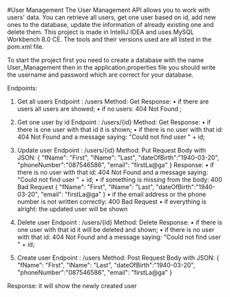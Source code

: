 #User Management
The User Management API allows you to work with users' data. You can retrieve all users, get one user based on id, add new ones to the database, update the information of already existing one and delete them. This project is made in IntelliJ IDEA and uses MySQL Workbench 8.0 CE. The tools and their versions used are all listed in the pom.xml file. 

To start the project first you need to create a database with the name User_Management then in the application.properties file you should write the username and password which are correct for your database. 

Endpoints:
1.	Get all users
Endpoint : /users
Method: Get
Response: 
•	if there are users all users are showed;
•	if no users: 404 Not Found ;

2.	Get one user by id
Endpoint : /users/{id}
Method: Get
Response: 
•	if there is one user with that id it is shown;
•	if there is no user with that id: 404 Not Found and a message saying: "Could not find user " + id;

3.	Update user
Endpoint : /users/{id}
Method: Put
Request Body with JSON:
{
    "fName": "First",
    "lName": "Last",
    "dateOfBirth":"1940-03-20",
    "phoneNumber":"087546586",
    "email": "firstLa@ga" 
}
Response: 
•	if there is no user with that id: 404 Not Found and a message saying: "Could not find user " + id;
•	if something is missing from the body: 400 Bad Request
{
    "fName": "First",
    "lName": "Last",
    "dateOfBirth":"1940-03-20",
    "email": "firstLa@ga" 
} 
•	if the email address or the phone number is not written correctly: 400 Bad Request
•	if everything is alright: the updated user will be shown
4.	Delete user
Endpoint : /users/{id}
Method: Delete
Response: 
•	if there is one user with that id it will be deleted and shown;
•	if there is no user with that id: 404 Not Found and a message saying: "Could not find user " + id;

5.	Create user
Endpoint : /users
      Method: Post
Request Body with JSON:
{
    "fName": "First",
    "lName": "Last",
    "dateOfBirth":"1940-03-20",
    "phoneNumber":"087546586",
    "email": "firstLa@ga" 
}

Response: it will show the newly created user
